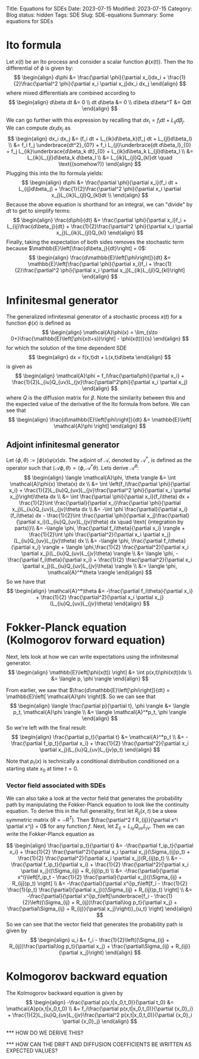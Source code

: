 Title: Equations for SDEs
Date: 2023-07-15
Modified: 2023-07-15
Category: Blog
status: hidden
Tags: SDE
Slug: SDE-equations
Summary: Some equations for SDEs

# Ito formula
Let $x(t)$ be an Ito process and consider a scalar function $\phi(x(t))$.  Then the Ito differential of $\phi$ is given by:
$$
\begin{align}
  d\phi &= \frac{\partial \phi}{\partial x_i}dx_i + \frac{1}{2}\frac{\partial^2 \phi}{\partial x_i \partial x_j}dx_i dx_j
\end{align}
$$
where mixed differentials are combined according to
$$
\begin{align}
    d\beta dt &= 0 \\
    dt d\beta &= 0 \\
    d\beta d\beta^T &= Qdt
\end{align}
$$

We can go further with this expression by recalling that $dx_i = f_i dt + L_{ij}d\beta_j$.  We can compute $dx_i dx_j$ as
$$
\begin{align}
  dx_i dx_j &= (f_i dt + L_{ik}d\beta_k)(f_j dt + L_{jl}d\beta_l) \\
  &= f_i f_j \underbrace{dt^2}_{0?} + f_i L_{jl}\underbrace{dt d\beta_l}_{0} + f_j L_{ik}\underbrace{d\beta_k dt}_{0} + L_{ik}d\beta_k L_{jl}d\beta_l \\
  &= L_{ik}L_{jl}d\beta_k d\beta_l \\
  &= L_{ik}L_{jl}Q_{kl}dt \quad \text{(somehow?)}
\end{align}
$$
Plugging this into the Ito formula yields:
$$
\begin{align}
  d\phi &= \frac{\partial \phi}{\partial x_i}(f_i dt + L_{ij}d\beta_j) + \frac{1}{2}\frac{\partial^2 \phi}{\partial x_i \partial x_j}L_{ik}L_{jl}Q_{kl}dt \\
\end{align}
$$
Because the above equation is shorthand for an integral, we can "divide" by $dt$ to get to simplify terms:
$$
\begin{align}
  \frac{d\phi}{dt} &= \frac{\partial \phi}{\partial x_i}f_i + L_{ij}\frac{d\beta_j}{dt} + \frac{1}{2}\frac{\partial^2 \phi}{\partial x_i \partial x_j}L_{ik}L_{jl}Q_{kl}
\end{align}
$$
Finally, taking the expectation of both sides removes the stochastic term because $\mathbb{E}\left[\frac{d\beta_j}{dt}\right] = 0$:
$$
\begin{align}
  \frac{d\mathbb{E}\left[\phi\right]}{dt} &= \mathbb{E}\left[\frac{\partial \phi}{\partial x_i}f_i + \frac{1}{2}\frac{\partial^2 \phi}{\partial x_i \partial x_j}L_{ik}L_{jl}Q_{kl}\right]
\end{align}
$$

# Infinitesmal generator
The generalized infinitesmal generator of a stochastic process $x(t)$ for a function $\phi(x)$ is defined as
$$
\begin{align}
  \mathcal{A}\phi(x) = \lim_{s\to 0+}\frac{\mathbb{E}\left[\phi(x(t+s))\right] - \phi(x(t))}{s}
\end{align}
$$
for which the solution of the time dependent SDE
$$
\begin{align}
  dx = f(x,t)dt + L(x,t)d\beta
\end{align}
$$
is given as
$$
\begin{align}
  \mathcal{A}\phi = f_i\frac{\partial\phi}{\partial x_i} + \frac{1}{2}L_{iu}Q_{uv}L_{jv}\frac{\partial^2\phi}{\partial x_i \partial x_j}
\end{align}
$$
where $Q$ is the diffusion matrix for $\beta$.  Note the similarity between this and the expected value of the derivative of the Ito formula from before.  We can see that
$$
\begin{align}
  \frac{d\mathbb{E}\left[\phi\right]}{dt} &= \mathbb{E}\left[ \mathcal{A}\phi \right]
\end{align}
$$

## Adjoint infinitesmal generator
Let $\langle \phi, \theta \rangle := \int \phi(x) \varphi(x) dx$.  The adjoint of $\mathcal{A}$, denoted by $\mathcal{A}^*$, is defined as the operator such that $\langle \mathcal{A}\phi, \theta \rangle = \langle \phi, \mathcal{A}^*\theta \rangle$.  Lets derive $\mathcal{A}^\theta$:
$$
\begin{align}
  \langle \mathcal{A}\phi, \theta \rangle &= \int \mathcal{A}\phi(x) \theta(x) dx \\
  &= \int \left(f_i\frac{\partial \phi}{\partial x_i} + \frac{1}{2}L_{iu}Q_{uv}L_{jv}\frac{\partial^2 \phi}{\partial x_i \partial x_j}\right)\theta dx \\
  &= \int \frac{\partial \phi}{\partial x_i}(f_i\theta) dx + \frac{1}{2}\int \frac{\partial}{\partial x_i}\frac{\partial \phi}{\partial x_j}L_{iu}Q_{uv}L_{jv}\theta dx \\
  &= -\int \phi \frac{\partial}{\partial x_i}(f_i\theta) dx - \frac{1}{2}\int \frac{\partial \phi}{\partial x_j}\frac{\partial}{\partial x_i}(L_{iu}Q_{uv}L_{jv}\theta) dx \quad \text{ (integration by parts)}\\
  &= -\langle \phi, \frac{\partial f_i\theta}{\partial x_i} \rangle + \frac{1}{2}\int \phi \frac{\partial^2}{\partial x_i \partial x_j}(L_{iu}Q_{uv}L_{jv}\theta) dx \\
  &= -\langle \phi, \frac{\partial f_i\theta}{\partial x_i} \rangle + \langle \phi,\frac{1}{2} \frac{\partial^2}{\partial x_i \partial x_j}(L_{iu}Q_{uv}L_{jv}\theta) \rangle \\
  &= \langle \phi, -\frac{\partial f_i\theta}{\partial x_i} + \frac{1}{2} \frac{\partial^2}{\partial x_i \partial x_j}(L_{iu}Q_{uv}L_{jv}\theta) \rangle \\
  &:= \langle \phi, \mathcal{A}^*\theta \rangle
\end{align}
$$
So we have that
$$
\begin{align}
  \mathcal{A}^*\theta &= -\frac{\partial f_i\theta}{\partial x_i} + \frac{1}{2} \frac{\partial^2}{\partial x_i \partial x_j}(L_{iu}Q_{uv}L_{jv}\theta)
\end{align}
$$

# Fokker-Planck equation (Kolmogorov forward equation)

Next, lets look at how we can write expectations using the infinitesmal generator.
$$
\begin{align}
  \mathbb{E}\left[\phi(x(t)) \right] &= \int p(x,t)\phi(x(t))dx \\
  &= \langle p, \phi \rangle
\end{align}
$$

From earlier, we saw that $\frac{d\mathbb{E}\left[\phi\right]}{dt} = \mathbb{E}\left[ \mathcal{A}\phi \right]$.  So we can see that
$$
\begin{align}
  \langle \frac{\partial p}{\partial t}, \phi \rangle &= \langle p_t, \mathcal{A}\phi \rangle \\
  &= \langle \mathcal{A}^*p_t, \phi \rangle
\end{align}
$$
So we're left with the final result:
$$
\begin{align}
  \frac{\partial p_t}{\partial t} &= \mathcal{A}^*p_t \\
  &= -\frac{\partial f_ip_t}{\partial x_i} + \frac{1}{2} \frac{\partial^2}{\partial x_i \partial x_j}(L_{iu}Q_{uv}L_{jv}p_t)
\end{align}
$$

Note that $p_t(x)$ is technically a conditional distribution conditioned on a starting state $x_0$ at time $t=0$.

### Vector field associated with SDEs
We can also take a look at the vector field that generates the probability path by manipulating the Fokker-Planck equation to look like the continuity equation.  To derive this in the full generality, first let $R_{ij}(x,t)$ be a skew symmetric matrix $(R=-R^T)$. Then $\frac{\partial^2 f R_{ij}}{\partial x^i \partial x^j} = 0$ for any function $f$.  Next, let $\Sigma_{ij} = L_{iu}Q_{uv}L_{jv}$.  Then we can write the Fokker-Planck equation as

$$
\begin{align}
  \frac{\partial p_t}{\partial t} &= -\frac{\partial f_ip_t}{\partial x_i} + \frac{1}{2} \frac{\partial^2}{\partial x_i \partial x_j}(\Sigma_{ij}p_t) + \frac{1}{2} \frac{\partial^2}{\partial x_i \partial x_j}(R_{ij}p_t) \\
  &= -\frac{\partial f_ip_t}{\partial x_i} + \frac{1}{2} \frac{\partial^2}{\partial x_i \partial x_j}((\Sigma_{ij} + R_{ij})p_t) \\
  &= -\frac{\partial}{\partial x^i}\left[f_ip_t - \frac{1}{2} \frac{\partial}{\partial x_j}((\Sigma_{ij} + R_{ij})p_t) \right] \\
  &= -\frac{\partial}{\partial x^i}p_t\left[f_i - \frac{1}{2} \frac{1}{p_t} \frac{\partial}{\partial x_j}((\Sigma_{ij} + R_{ij})p_t) \right] \\
  &= -\frac{\partial}{\partial x^i}p_t\left[\underbrace{f_i - \frac{1}{2}\left((\Sigma_{ij} + R_{ij})\frac{\partial\log p_t}{\partial x_j} + \frac{\partial\Sigma_{ij} + R_{ij}}{\partial x_j}\right)}_{u_t} \right]
\end{align}
$$
So we can see that the vector field that generates the probability path is given by
$$
\begin{align}
  u_i &= f_i - \frac{1}{2}\left((\Sigma_{ij} + R_{ij})\frac{\partial\log p_t}{\partial x_j} + \frac{\partial\Sigma_{ij} + R_{ij}}{\partial x_j}\right)
\end{align}
$$

# Kolmogorov backward equation
The Kolmogorov backward equation is given by
$$
\begin{align}
  -\frac{\partial p(x,t|x_0,t_0)}{\partial t_0} &= \mathcal{A}p(x,t|x_0,t_0) \\
  &= f_i\frac{\partial p(x,t|x_0,t_0)}{\partial {x_0}_i} + \frac{1}{2}L_{iu}Q_{uv}L_{jv}\frac{\partial^2 p(x,t|x_0,t_0)}{\partial {x_0}_i \partial {x_0}_j}
\end{align}
$$

*** HOW DO WE DERIVE THIS?

*** HOW CAN THE DRIFT AND DIFFUSION COEFFICIENTS BE WRITTEN AS EXPECTED VALUES?